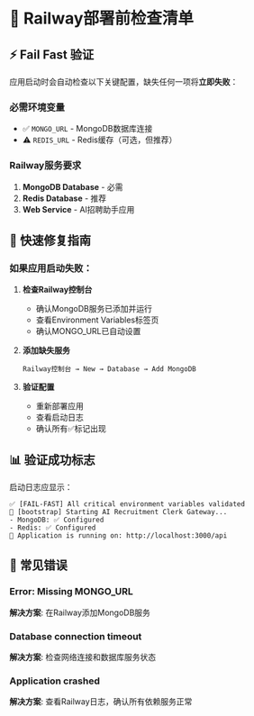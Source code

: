 # 🚀 Railway部署前检查清单

## ⚡ Fail Fast 验证

应用启动时会自动检查以下关键配置，缺失任何一项将**立即失败**：

### 必需环境变量
- ✅ `MONGO_URL` - MongoDB数据库连接
- ⚠️ `REDIS_URL` - Redis缓存（可选，但推荐）

### Railway服务要求
1. **MongoDB Database** - 必需
2. **Redis Database** - 推荐
3. **Web Service** - AI招聘助手应用

## 🔧 快速修复指南

### 如果应用启动失败：

1. **检查Railway控制台**
   - 确认MongoDB服务已添加并运行
   - 查看Environment Variables标签页
   - 确认MONGO_URL已自动设置

2. **添加缺失服务**
   ```
   Railway控制台 → New → Database → Add MongoDB
   ```

3. **验证配置**
   - 重新部署应用
   - 查看启动日志
   - 确认所有✅标记出现

## 📊 验证成功标志

启动日志应显示：
```
✅ [FAIL-FAST] All critical environment variables validated
🚀 [bootstrap] Starting AI Recruitment Clerk Gateway...
- MongoDB: ✅ Configured
- Redis: ✅ Configured
🚀 Application is running on: http://localhost:3000/api
```

## 🚨 常见错误

### Error: Missing MONGO_URL
**解决方案**: 在Railway添加MongoDB服务

### Database connection timeout
**解决方案**: 检查网络连接和数据库服务状态

### Application crashed
**解决方案**: 查看Railway日志，确认所有依赖服务正常